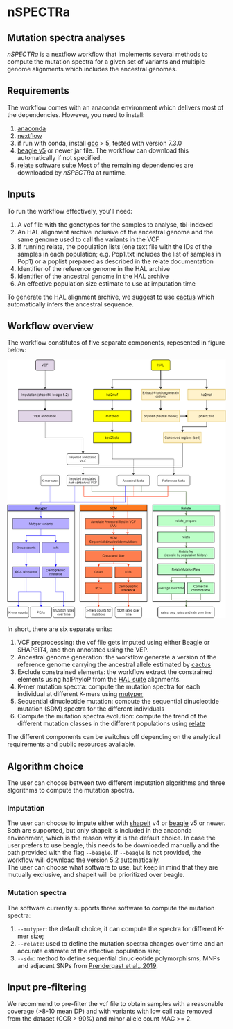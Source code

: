 
# nSPECTRa
## Mutation spectra analyses
*nSPECTRa* is a nextflow workflow that implements several methods to compute the mutation spectra for a given set of variants and multiple genome alignments which includes the ancestral genomes.

## Requirements
The workflow comes with an anaconda environment which delivers most of the dependencies.
However, you need to install:
 1. [anaconda](https://www.anaconda.com/products/individual)
 2. [nextflow](https://www.nextflow.io/)
 3. if run with conda, install [gcc]() > 5, tested with version 7.3.0
 4. [beagle v5](https://faculty.washington.edu/browning/beagle/beagle.html#download) or newer jar file. The workflow can download this automatically if not specified.
 5. [relate](https://myersgroup.github.io/relate/) software suite
Most of the remaining dependencies are downloaded by *nSPECTRa* at runtime.

## Inputs
To run the workflow effectively, you'll need:
 1. A vcf file with the genotypes for the samples to analyse, tbi-indexed
 2. An HAL alignment archive inclusive of the ancestral genome and the same genome used to call the variants in the VCF
 3. If running relate, the population lists (one text file with the IDs of the samples in each population; e.g. Pop1.txt includes the list of samples in Pop1) or a poplist prepared as described in the relate documentation
 4. Identifier of the reference genome in the HAL archive
 5. Identifier of the ancestral genome in the HAL archive
 6. An effective population size estimate to use at imputation time

To generate the HAL alignment archive, we suggest to use [cactus](https://github.com/ComparativeGenomicsToolkit/cactus) which automatically infers the ancestral sequence.

## Workflow overview
The workflow constitutes of five separate components, repesented in figure below:

![Flowchart](https://github.com/evotools/nSPECTRa/blob/bc8d089c75f8ca7625e8decb64058c1b6f230c5b/imgs/WorkflowComponents.png)

In short, there are six separate units:
1. VCF preprocessing: the vcf file gets imputed using either Beagle or SHAPEIT4, and then annotated using the VEP.
2. Ancestral genome generation: the workflow generate a version of the reference genome carrying the ancestral allele estimated by [cactus](https://github.com/ComparativeGenomicsToolkit/cactus)
3. Exclude constrained elements: the workflow extract the constrained elements using halPhyloP from the [HAL suite](https://github.com/ComparativeGenomicsToolkit/hal) alignments.
4. K-mer mutation spectra: compute the mutation spectra for each individual at different K-mers using [mutyper](https://github.com/harrispopgen/mutyper/)
5. Sequential dinucleotide mutation: compute the sequential dinucleotide mutation (SDM) spectra for the different individuals
6. Compute the mutation spectra evolution: compute the trend of the different mutation classes in the different populations using [relate](https://myersgroup.github.io/relate/)

The different components can be switches off depending on the analytical requirements and public resources available.

## Algorithm choice
The user can choose between two different imputation algorithms and three algorithms to compute the mutation spectra.

### Imputation
The user can choose to impute either with [shapeit]() v4 or [beagle]() v5 or newer. 
Both are supported, but only shapeit is included in the anaconda environment, which is the reason why it is the default choice.
In case the user prefers to use beagle, this needs to be downloaded manually and the path provided with the flag `--beagle`. 
If `--beagle` is not provided, the workflow will download the version 5.2 automatically.  
The user can choose what software to use, but keep in mind that they are mutually exclusive, and shapeit will be prioritized over beagle.

### Mutation spectra
The software currently supports three software to compute the mutation spectra:
 1. `--mutyper`: the default choice, it can compute the spectra for different K-mer size;
 2. `--relate`: used to define the mutation spectra changes over time and an accurate estimate of the effective population size;
 3. `--sdm`: method to define sequential dinucleotide polymorphisms, MNPs and adjacent SNPs from [Prendergast et al., 2019](https://academic.oup.com/gbe/article/11/3/759/5299487).

## Input pre-filtering
We recommend to pre-filter the vcf file to obtain samples with a reasonable coverage (>8-10 mean DP) and with variants with low call rate removed from the dataset (CCR > 90%) and minor allele count MAC >= 2.